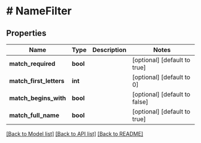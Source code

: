# # NameFilter

## Properties

Name | Type | Description | Notes
------------ | ------------- | ------------- | -------------
**match_required** | **bool** |  | [optional] [default to true]
**match_first_letters** | **int** |  | [optional] [default to 0]
**match_begins_with** | **bool** |  | [optional] [default to false]
**match_full_name** | **bool** |  | [optional] [default to true]

[[Back to Model list]](../../README.md#models) [[Back to API list]](../../README.md#endpoints) [[Back to README]](../../README.md)
